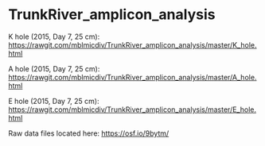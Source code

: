 # TrunkRiver_amplicon_analysis

K hole (2015, Day 7, 25 cm):
https://rawgit.com/mblmicdiv/TrunkRiver_amplicon_analysis/master/K_hole.html

A hole (2015, Day 7, 25 cm):
https://rawgit.com/mblmicdiv/TrunkRiver_amplicon_analysis/master/A_hole.html

E hole (2015, Day 7, 25 cm):
https://rawgit.com/mblmicdiv/TrunkRiver_amplicon_analysis/master/E_hole.html

Raw data files located here:
https://osf.io/9bytm/

